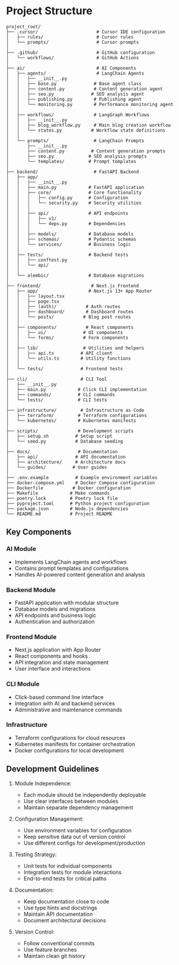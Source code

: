 # Project Structure

```
project_root/
├── .cursor/                      # Cursor IDE configuration
│   ├── rules/                    # Cursor rules
│   └── prompts/                  # Cursor prompts
│
├── .github/                      # GitHub configuration
│   └── workflows/                # GitHub Actions
│
├── ai/                           # AI Components
│   ├── agents/                   # LangChain Agents
│   │   ├── __init__.py
│   │   ├── base.py              # Base agent class
│   │   ├── content.py           # Content generation agent
│   │   ├── seo.py              # SEO analysis agent
│   │   ├── publishing.py        # Publishing agent
│   │   └── monitoring.py        # Performance monitoring agent
│   │
│   ├── workflows/               # LangGraph Workflows
│   │   ├── __init__.py
│   │   ├── blog_workflow.py     # Main blog creation workflow
│   │   └── states.py           # Workflow state definitions
│   │
│   └── prompts/                 # LangChain Prompts
│       ├── __init__.py
│       ├── content.py          # Content generation prompts
│       ├── seo.py             # SEO analysis prompts
│       └── templates/         # Prompt templates
│
├── backend/                     # FastAPI Backend
│   ├── app/
│   │   ├── __init__.py
│   │   ├── main.py            # FastAPI application
│   │   ├── core/              # Core functionality
│   │   │   ├── config.py      # Configuration
│   │   │   └── security.py    # Security utilities
│   │   │
│   │   ├── api/               # API endpoints
│   │   │   ├── v1/
│   │   │   └── deps.py        # Dependencies
│   │   │
│   │   ├── models/            # Database models
│   │   ├── schemas/           # Pydantic schemas
│   │   └── services/          # Business logic
│   │
│   ├── tests/                 # Backend tests
│   │   ├── conftest.py
│   │   └── api/
│   │
│   └── alembic/               # Database migrations
│
├── frontend/                   # Next.js Frontend
│   ├── app/                   # Next.js 13+ App Router
│   │   ├── layout.tsx
│   │   ├── page.tsx
│   │   ├── (auth)/           # Auth routes
│   │   ├── dashboard/        # Dashboard routes
│   │   └── posts/           # Blog post routes
│   │
│   ├── components/           # React components
│   │   ├── ui/              # UI components
│   │   └── forms/           # Form components
│   │
│   ├── lib/                 # Utilities and helpers
│   │   ├── api.ts          # API client
│   │   └── utils.ts        # Utility functions
│   │
│   └── tests/              # Frontend tests
│
├── cli/                    # CLI Tool
│   ├── __init__.py
│   ├── main.py            # Click CLI implementation
│   ├── commands/          # CLI commands
│   └── tests/             # CLI tests
│
├── infrastructure/         # Infrastructure as Code
│   ├── terraform/         # Terraform configurations
│   └── kubernetes/        # Kubernetes manifests
│
├── scripts/               # Development scripts
│   ├── setup.sh          # Setup script
│   └── seed.py           # Database seeding
│
├── docs/                  # Documentation
│   ├── api/              # API documentation
│   ├── architecture/     # Architecture docs
│   └── guides/          # User guides
│
├── .env.example          # Example environment variables
├── docker-compose.yml    # Docker Compose configuration
├── Dockerfile           # Docker configuration
├── Makefile            # Make commands
├── poetry.lock         # Poetry lock file
├── pyproject.toml      # Python project configuration
├── package.json        # Node.js dependencies
└── README.md           # Project README
```

## Key Components

### AI Module

- Implements LangChain agents and workflows
- Contains prompt templates and configurations
- Handles AI-powered content generation and analysis

### Backend Module

- FastAPI application with modular structure
- Database models and migrations
- API endpoints and business logic
- Authentication and authorization

### Frontend Module

- Next.js application with App Router
- React components and hooks
- API integration and state management
- User interface and interactions

### CLI Module

- Click-based command line interface
- Integration with AI and backend services
- Administrative and maintenance commands

### Infrastructure

- Terraform configurations for cloud resources
- Kubernetes manifests for container orchestration
- Docker configurations for local development

## Development Guidelines

1. Module Independence:

   - Each module should be independently deployable
   - Use clear interfaces between modules
   - Maintain separate dependency management

2. Configuration Management:

   - Use environment variables for configuration
   - Keep sensitive data out of version control
   - Use different configs for development/production

3. Testing Strategy:

   - Unit tests for individual components
   - Integration tests for module interactions
   - End-to-end tests for critical paths

4. Documentation:

   - Keep documentation close to code
   - Use type hints and docstrings
   - Maintain API documentation
   - Document architectural decisions

5. Version Control:
   - Follow conventional commits
   - Use feature branches
   - Maintain clean git history

